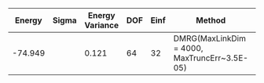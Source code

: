 | Energy  | Sigma | Energy Variance | DOF | Einf | Method                                       | Data Repository |
|---------|-------|-----------------|-----|------|----------------------------------------------|-----------------|
| -74.949 |       | 0.121           | 64  | 32   | DMRG(MaxLinkDim = 4000, MaxTruncErr~3.5E-05) |                 |

